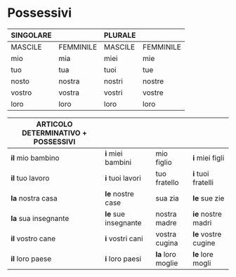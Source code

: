 # Possessivi

| SINGOLARE |           | PLURALE |           |
| --------- | --------- | ------- | --------- |
| MASCILE   | FEMMINILE | MASCILE | FEMMINILE |
| mio       | mia       | miei    | mie       |
| tuo       | tua       | tuoi    | tue       |
| nosto     | nostra    | nostri  | nostre    |
| vostro    | vostra    | vostri  | vostre    |
| loro      | loro      | loro    | loro      |


| ARTICOLO DETERMINATIVO + POSSESSIVI |                       |                    |                      |
| ----------------------------------- | --------------------- | ------------------ | -------------------- |
| **il** mio bambino                  | **i** miei bambini    | mio figlio         | **i** miei figli     |
| **il** tuo lavoro                   | **i** tuoi lavori     | tuo fratello       | **i** tuoi fratelli  |
| **la** nostra casa                  | **le** nostre case    | sua zia            | **le** sue zie       |
| **la** sua insegnante               | **le** sue insegnante | nostra madre       | **ie** nostre madri  |
| **il** vostro cane                  | **i** vostri cani     | vostra cugina      | **le** vostre cugine |
| **il** loro paese                   | **i** loro paesi      | **la** loro moglie | **le** lore mogli    |